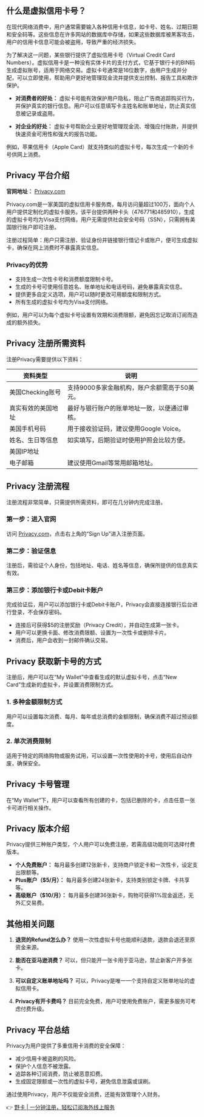 ## 什么是虚拟信用卡号？

在现代网络消费中，用户通常需要输入各种信用卡信息，如卡号、姓名、过期日期和安全码等。这些信息在许多网站的数据库中存储，如果这些数据库被黑客攻击，用户的信用卡信息可能会被盗用，导致严重的经济损失。

为了解决这一问题，某些银行提供了虚拟信用卡号（Virtual Credit Card Numbers）。虚拟信用卡是一种没有实体卡片的支付方式，它基于银行卡的BIN码生成虚拟账号，适用于网络交易。虚拟卡号通常是16位数字，由用户生成并分配，可以立即使用，帮助用户更好地管理现金流并提供支出控制、报告工具和欺诈保护。

- **对消费者的好处：** 虚拟卡号能有效保护用户隐私，阻止广告商追踪购买行为，并保护真实的银行信息。用户可以任意填写卡主姓名和账单地址，防止真实信息被记录或盗用。
  
- **对企业的好处：** 虚拟卡号帮助企业更好地管理现金流、增强应付账款，并提供快速资金可用性和强大的报告功能。

例如，苹果信用卡（Apple Card）就支持类似的虚拟卡号，每次生成一个新的卡号供网上消费。

## Privacy 平台介绍

**官网地址：** [Privacy.com](https://bit.ly/bewildcard)

Privacy.com是一家美国的虚拟信用卡服务商，每月访问量超过100万，面向个人用户提供定制化的虚拟卡服务。该平台提供两种卡头（476771和485910），生成的虚拟卡号均为Visa支付网络，用户无需提供社会安全号码（SSN），只需拥有美国银行账户即可注册。

注册过程简单：用户只需注册、验证身份并链接银行借记卡或账户，便可生成虚拟卡，确保在网上消费时不暴露真实信息。

### Privacy的优势

- 支持生成一次性卡号和消费额度限制卡号。
- 生成的卡号可使用任意姓名、账单地址和电话号码，避免暴露真实信息。
- 提供更多自定义选项，用户可以随时更改可用额度和限制方式。
- 所有生成的虚拟卡号均为Visa支付网络。

例如，用户可以为每个虚拟卡号设置有效期和消费限额，避免因忘记取消订阅而造成的额外损失。

## Privacy 注册所需资料

注册Privacy需要提供以下资料：

| 资料类型         | 说明                                                         |
|-------------------|--------------------------------------------------------------|
| 美国Checking账号  | 支持9000多家金融机构，账户余额需高于50美元。              |
| 真实有效的美国地址 | 最好与银行账户的账单地址一致，以便通过审核。               |
| 美国手机号码      | 用于接收验证码，建议使用Google Voice。                      |
| 姓名、生日等信息  | 如实填写，后期验证时使用护照会比较方便。                    |
| 美国IP地址        |                                                              |
| 电子邮箱          | 建议使用Gmail等常用邮箱地址。                               |

## Privacy 注册流程

注册流程非常简单，只需提供所需资料，即可在几分钟内完成注册。

### 第一步：进入官网

访问 [Privacy.com](https://bit.ly/bewildcard)，点击右上角的“Sign Up”进入注册页面。

### 第二步：验证信息

注册后，需验证个人身份，包括地址、电话、姓名等信息，确保所提供的信息真实有效。

### 第三步：添加银行卡或Debit卡账户

完成验证后，用户可以添加银行卡或Debit卡账户，Privacy会直接连接银行后台进行登录，不会保存密码。

- 连接后可获得$5的注册奖励（Privacy Credit），并自动生成第一张卡。
- 用户可以更换卡面、修改消费限额、设置为一次性卡或删除卡片。
- 消费后，用户会收到一封邮件确认交易。

## Privacy 获取新卡号的方式

注册后，用户可以在“My Wallet”中查看生成的默认虚拟卡号，点击“New Card”生成新的虚拟卡，并设置消费限制方式。

### 1. 多种金额限制方式

用户可以设置每次消费、每月、每年或总消费的金额限制，确保消费不超过预设额度。

### 2. 单次消费限制

适用于特定的网络购物或服务试用，可以设置一次性使用的卡号，使用后自动作废，确保安全。

## Privacy 卡号管理

在“My Wallet”下，用户可以查看所有创建的卡，包括已删除的卡，点击任意一张卡可进行相关操作。

## Privacy 版本介绍

Privacy提供三种账户类型，个人用户可以免费注册，若需高级功能则可选择付费版本。

- **个人免费账户：** 每月最多创建12张新卡，支持商户锁定卡和一次性卡，设定支出限额等。
- **Plus账户（$5/月）：** 每月最多创建24张新卡，支持类别锁定卡牌、卡共享等。
- **高级账户（$10/月）：** 每月最多创建36张新卡，购物可获得1%现金返还，无外汇交易费。

## 其他相关问题

1. **退货的Refund怎么办？**
   使用一次性虚拟卡号也能顺利退款，退款会退还至原资金来源。

2. **能否在亚马逊消费？**
   可以，但只能开一张卡用于亚马逊，禁止新客户开多张卡。

3. **可以自定义账单地址吗？**
   可以，Privacy是唯一一个支持自定义账单地址的虚拟信用卡。

4. **Privacy有开卡费吗？**
   目前完全免费，用户可使用免费账户，需更多服务可考虑付费升级。

## Privacy 平台总结

Privacy为用户提供了多重信用卡消费的安全保障：

- 减少信用卡被盗刷的风险。
- 保护个人信息不被泄露。
- 追踪各种订阅消费，防止被恶意扣费。
- 生成固定限额或一次性的虚拟卡号，避免信息泄露或误刷。

通过使用Privacy，用户不仅能安全消费，还能有效管理个人财务。

👉 [野卡 | 一分钟注册，轻松订阅海外线上服务](https://bit.ly/bewildcard)